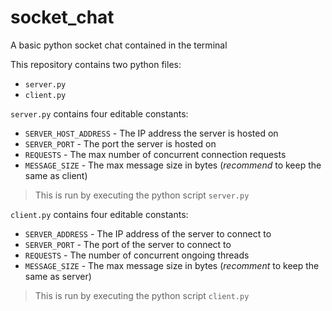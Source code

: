 # socket_chat
A basic python socket chat contained in the terminal

This repository contains two python files:
- ```server.py```
- ```client.py```

```server.py``` contains four editable constants:
- ```SERVER_HOST_ADDRESS``` - The IP address the server is hosted on
- ```SERVER_PORT``` - The port the server is hosted on
- ```REQUESTS``` - The max number of concurrent connection requests
- ```MESSAGE_SIZE``` - The max message size in bytes (*recommend* to keep the same as client)

> This is run by executing the python script ```server.py```


```client.py``` contains four editable constants:
- ```SERVER_ADDRESS``` - The IP address of the server to connect to
- ```SERVER_PORT``` - The port of the server to connect to
- ```REQUESTS``` - The number of concurrent ongoing threads
- ```MESSAGE_SIZE``` - The max message size in bytes (*recomment* to keep the same as server)

> This is run by executing the python script ```client.py```

